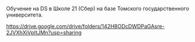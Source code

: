 Обучение на DS в Школе 21 (Сбер) на базе Томского государственного университета. 

https://drive.google.com/drive/folders/142H8ODcDWDPaGAsre-2JVXhXiVpItJMn?usp=sharing
